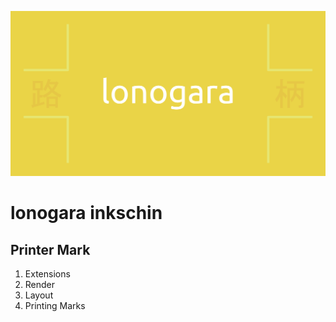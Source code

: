 ![](./iks/rogo/opengraph.yellow.svg)
# lonogara inkschin

## Printer Mark
1. Extensions
2. Render
3. Layout
4. Printing Marks